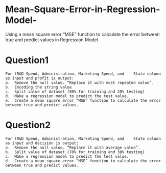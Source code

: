# Mean-Square-Error-in-Regression-Model-
Using a mean square error “MSE” function to calculate the error between true and predict values in Regression Model  


#  Question1

	For (R&D Spend, Administration, Marketing Spend, and	State column as input and profit is output:
    a.	Remove the null value. “Replace it with most repeated value”.
    b.	Encoding the string value
    c.	Split value of dataset (80% for training and 20% testing)
    d.	Make a regression model to predict the test value.
    e.	Create a mean square error “MSE” function to calculate the error between true and predict values. 


#  Question2

    For (R&D Spend, Administration, Marketing Spend, and	State column as input and decision is output:
    a.	Remove the null value. “Replace it with average value”.
    b.	Split value of dataset (70% for training and 30% testing)
    c.	Make a regression model to predict the test value.
    d.	Create a mean square error “MSE” function to calculate the error between true and predict values. 
